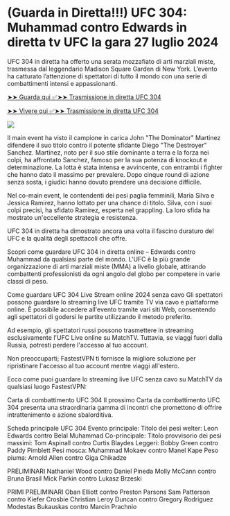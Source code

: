 <h1>(Guarda in Diretta!!!) UFC 304: Muhammad contro Edwards in diretta tv UFC la gara 27 luglio 2024</h1>

UFC 304 in diretta ha offerto una serata mozzafiato di arti marziali miste, trasmessa dal leggendario Madison Square Garden di New York. L’evento ha catturato l’attenzione di spettatori di tutto il mondo con una serie di combattimenti intensi e appassionanti.

[➤➤ Guarda qui ✅➤➤ Trasmissione in diretta UFC 304](https://cutt.ly/1elcLrid)

[➤➤ Vivere qui ✅➤➤ Trasmissione in diretta UFC 304](https://cutt.ly/1elcLrid)

<a href="https://cutt.ly/1elcLrid" rel="nofollow" data-target="animated-image.originalLink"><img src="https://camo.githubusercontent.com/7f6f88830ea72d49540cad466f7218e4623560163f263a8577ac8297d75fe095/68747470733a2f2f7777772e746563686d65686f772e636f6d2f77702d636f6e74656e742f75706c6f6164732f323032342f30332f72676273727465672e676966" data-canonical-src="https://www.techmehow.com/wp-content/uploads/2024/03/rgbsrteg.gif" style="max-width: 100%; display: inline-block;" data-target="animated-image.originalImage"></a>

Il main event ha visto il campione in carica John "The Dominator" Martinez difendere il suo titolo contro il potente sfidante Diego "The Destroyer" Sanchez. Martinez, noto per il suo stile dominante a terra e la forza nei colpi, ha affrontato Sanchez, famoso per la sua potenza di knockout e determinazione. La lotta è stata intensa e avvincente, con entrambi i fighter che hanno dato il massimo per prevalere. Dopo cinque round di azione senza sosta, i giudici hanno dovuto prendere una decisione difficile.

Nel co-main event, le contendenti dei pesi paglia femminili, Maria Silva e Jessica Ramirez, hanno lottato per una chance di titolo. Silva, con i suoi colpi precisi, ha sfidato Ramirez, esperta nel grappling. La loro sfida ha mostrato un'eccellente strategia e resistenza.

UFC 304 in diretta ha dimostrato ancora una volta il fascino duraturo del UFC e la qualità degli spettacoli che offre.

Scopri come guardare UFC 304 in diretta online – Edwards contro Muhammad da qualsiasi parte del mondo. L'UFC è la più grande organizzazione di arti marziali miste (MMA) a livello globale, attirando combattenti professionisti da ogni angolo del globo per competere in varie classi di peso.

Come guardare UFC 304 Live Stream online 2024 senza cavo
Gli spettatori possono guardare lo streaming live UFC tramite TV via cavo e piattaforme online. È possibile accedere all'evento tramite vari siti Web, consentendo agli spettatori di godersi le partite utilizzando il metodo preferito.

Ad esempio, gli spettatori russi possono trasmettere in streaming esclusivamente l'UFC Live online su MatchTV. Tuttavia, se viaggi fuori dalla Russia, potresti perdere l'accesso al tuo account. 

Non preoccuparti; FastestVPN ti fornisce la migliore soluzione per ripristinare l'accesso al tuo account mentre viaggi all'estero. 

Ecco come puoi guardare lo streaming live UFC senza cavo su MatchTV da qualsiasi luogo FastestVPN:

Carta di combattimento UFC 304
Il prossimo Carta da combattimento UFC 304 presenta una straordinaria gamma di incontri che promettono di offrire intrattenimento e azione sbalorditiva.

Scheda principale UFC 304
Evento principale: Titolo dei pesi welter: Leon Edwards contro Belal Muhammad
Co-principale: Titolo provvisorio dei pesi massimi: Tom Aspinall contro Curtis Blaydes
Leggeri: Bobby Green contro Paddy Pimblett
Pesi mosca: Muhammad Mokaev contro Manel Kape
Peso piuma: Arnold Allen contro Giga Chikadze

PRELIMINARI
Nathaniel Wood contro Daniel Pineda
Molly McCann contro Bruna Brasil
Mick Parkin contro Lukasz Brzeski

PRIMI PRELIMINARI
Oban Elliott contro Preston Parsons
Sam Patterson contro Kiefer Crosbie
Christian Leroy Duncan contro Gregory Rodriguez
Modestas Bukauskas contro Marcin Prachnio
